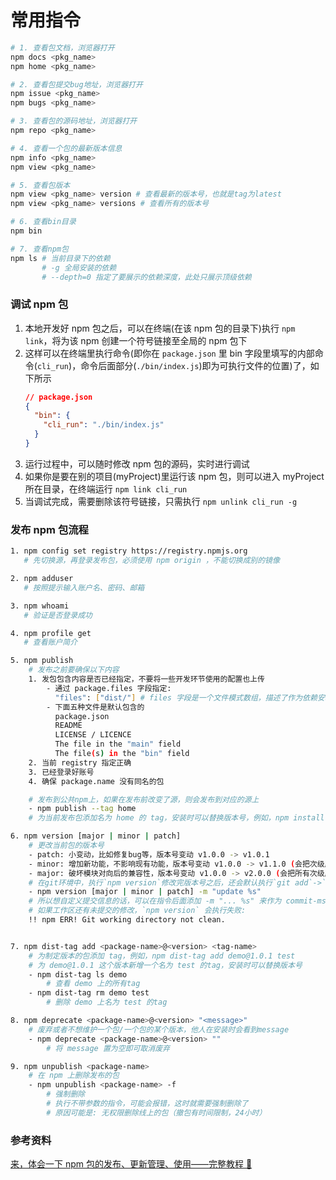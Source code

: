 # 常用指令

```sh
# 1. 查看包文档，浏览器打开
npm docs <pkg_name>
npm home <pkg_name>

# 2. 查看包提交bug地址，浏览器打开
npm issue <pkg_name>
npm bugs <pkg_name>

# 3. 查看包的源码地址，浏览器打开
npm repo <pkg_name>

# 4. 查看一个包的最新版本信息
npm info <pkg_name>
npm view <pkg_name>

# 5. 查看包版本
npm view <pkg_name> version # 查看最新的版本号，也就是tag为latest
npm view <pkg_name> versions # 查看所有的版本号

# 6. 查看bin目录
npm bin

# 7. 查看npm包
npm ls # 当前目录下的依赖
       # -g 全局安装的依赖
       # --depth=0 指定了要展示的依赖深度，此处只展示顶级依赖
```

### 调试 npm 包

1. 本地开发好 npm 包之后，可以在终端(在该 npm 包的目录下)执行 `npm link`，将为该 npm 创建一个符号链接至全局的 npm 包下
2. 这样可以在终端里执行命令(即你在 `package.json` 里 bin 字段里填写的内部命令(`cli_run`)，命令后面部分(`./bin/index.js`)即为可执行文件的位置)了，如下所示
   ```json
   // package.json
   {
     "bin": {
       "cli_run": "./bin/index.js"
     }
   }
   ```
3. 运行过程中，可以随时修改 npm 包的源码，实时进行调试
4. 如果你是要在别的项目(myProject)里运行该 npm 包，则可以进入 myProject 所在目录，在终端运行 `npm link cli_run`
5. 当调试完成，需要删除该符号链接，只需执行 `npm unlink cli_run -g`

### 发布 npm 包流程

```bash
1. npm config set registry https://registry.npmjs.org
   # 先切换源，再登录发布包，必须使用 npm origin ，不能切换成别的镜像

2. npm adduser
   # 按照提示输入账户名、密码、邮箱

3. npm whoami
   # 验证是否登录成功

4. npm profile get
   # 查看账户简介

5. npm publish
    # 发布之前要确保以下内容
    1. 发包包含内容是否已经指定，不要将一些开发环节使用的配置也上传
        - 通过 package.files 字段指定:
          "files": ["dist/"] # files 字段是一个文件模式数组，描述了作为依赖安装时所包含的文件
        - 下面五种文件是默认包含的
          package.json
          README
          LICENSE / LICENCE
          The file in the "main" field
          The file(s) in the "bin" field
    2. 当前 registry 指定正确
    3. 已经登录好账号
    4. 确保 package.name 没有同名的包

    # 发布到公共npm上，如果在发布前改变了源，则会发布到对应的源上
    - npm publish --tag home
    # 为当前发布包添加名为 home 的 tag，安装时可以替换版本号，例如，npm install demo@home

6. npm version [major | minor | patch]
    # 更改当前包的版本号
    - patch: 小变动，比如修复bug等，版本号变动 v1.0.0 -> v1.0.1
    - minor: 增加新功能，不影响现有功能，版本号变动 v1.0.0 -> v1.1.0 (会把次级版本号归0)
    - major: 破坏模块对向后的兼容性，版本号变动 v1.0.0 -> v2.0.0 (会把所有次级版本号归0)
    # 在git环境中，执⾏`npm version`修改完版本号之后，还会默认执⾏`git add`->`git commit` -> `git tag`,默认的提交信息就是我们的版本号
    - npm version [major | minor | patch] -m "update %s"
    # 所以想自定义提交信息的话，可以在指令后面添加 -m "... %s" 来作为 commit-msg，其中 %s 表示版本号
    # 如果⼯作区还有未提交的修改，`npm version` 会执行失败:
    !! npm ERR! Git working directory not clean.


7. npm dist-tag add <package-name>@<version> <tag-name>
    # 为制定版本的包添加 tag，例如，npm dist-tag add demo@1.0.1 test
    # 为 demo@1.0.1 这个版本新增一个名为 test 的tag，安装时可以替换版本号
    - npm dist-tag ls demo
        # 查看 demo 上的所有tag
    - npm dist-tag rm demo test
        # 删除 demo 上名为 test 的tag

8. npm deprecate <package-name>@<version> "<message>"
    # 废弃或者不想维护一个包/一个包的某个版本，他人在安装时会看到message
    - npm deprecate <package-name>@<version> ""
        # 将 message 置为空即可取消废弃

9. npm unpublish <package-name>
    # 在 npm 上删除发布的包
    - npm unpublish <package-name> -f
        # 强制删除
        # 执行不带参数的指令，可能会报错，这时就需要强制删除了
        # 原因可能是: 无权限删除线上的包（撤包有时间限制，24小时）
```

### 参考资料

[来，体会一下 npm 包的发布、更新管理、使用——完整教程 🎈](https://zhuanlan.zhihu.com/p/545161275)
